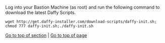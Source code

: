 <a name="Step2"></a>

Log into your Bastion Machine (as root) and run the following command to download the latest Daffy Scripts.
```
wget http://get.daffy-installer.com/download-scripts/daffy-init.sh; chmod 777 daffy-init.sh;./daffy-init.sh
```    
[Go to top of section](#Step2) | [Go to top of page](#DaffyCoreSteps)
